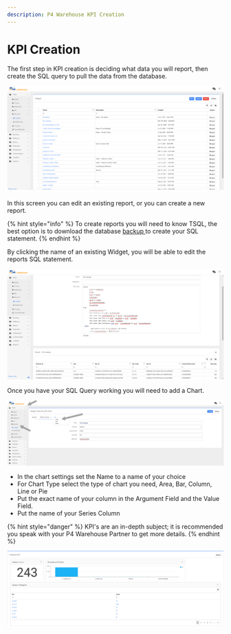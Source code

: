```yaml
---
description: P4 Warehouse KPI Creation
---
```


# KPI Creation

The first step in KPI creation is deciding what data you will report, then create the SQL query to pull the data from the database.

![P4 Warehouse Widget List](<../../.gitbook/assets/image (258).png>)

In this screen you can edit an existing report, or you can create a new report.

{% hint style="info" %}
To create reports you will need to know TSQL, the best option is to download the database [backup ](../../setup/reports-and-kpi/database-backups.md)to create your SQL statement.
{% endhint %}

By clicking the name of an existing Widget, you will be able to edit the reports SQL statement.

![P4 Warehouse SQL reports Querry](<../../.gitbook/assets/image (160).png>)

Once you have your SQL Query working you will need to add a Chart.

![](<../../.gitbook/assets/image (212).png>)

* In the chart settings set the Name to a name of your choice
* For Chart Type select the type of chart you need, Area, Bar, Column, Line or Pie
* Put the exact name of your column in the Argument Field and the Value Field.
* Put the name of your Series Column

{% hint style="danger" %}
KPI's are an in-depth subject; it is recommended you speak with your P4 Warehouse Partner to get more details.
{% endhint %}

![](<../../.gitbook/assets/image (59).png>)



